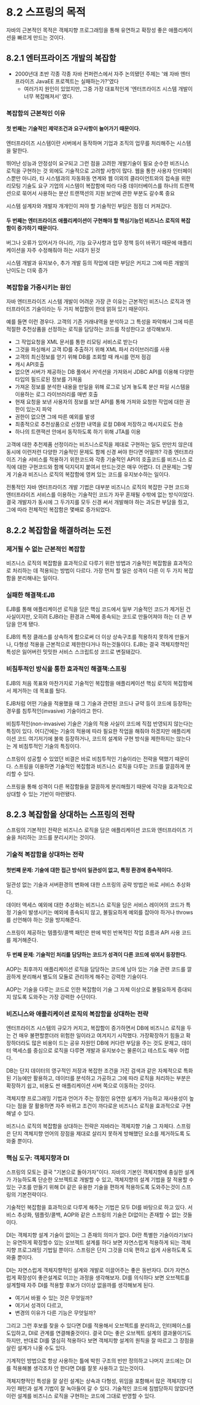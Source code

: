 # 8.2 스프링의 목적
 자바의 근본적인 목적은 객체지향 프로그래밍을 통해 유연하고 확장성 좋은 애플리케이션을 빠르게 만드는 것이다.
 
## 8.2.1 엔터프라이즈 개발의 복잡함
+ 2000년대 초반 각종 각종 자바 컨퍼런스에서 자주 논의됐던 주제는 '왜 자바 엔터프라이즈 JavaEE 프로젝트는 실패하는가?'였다
  + 여러가지 원인이 있었지만, 그중 가장 대표적인게 '엔터프라이즈 시스템 개발이 너무 복잡해져서' 였다.

### 복잡함의 근본적인 이유

#### 첫 번째는 기술적인 제약조건과 요구사항이 늘어가기 때문이다.
엔터프라이즈 시스템이란 서버에서 동작하며 기업과 조직의 업무를 처리해주는 시스템을 말한다.

뛰어난 성능과 안정성이 요구되고 그런 점을 고려한 개발기술이 필요
순수한 비즈니스 로직을 구현하는 것 외에도 기술적으로 고려할 사항이 많다.
웹을 통한 사용자 인터페이스뿐만 아니라, 타 시스템과의 자동화동 연계와 웹 이외의 클라이언트와의 접속을 위한 리모팅 기술도 요구
기업의 시스템이 복잡함에 따라 다중 데이터베이스를 하나의 트랜잭션으로 묶어서 사용하는 분산 트랜잭션의 지원
보안에 관한 부분도 갈수록 중요

시스템 설계자와 개발자 개개인이 져야 할 기술적인 부담은 점점 더 커져갔다.

#### 두 번째는 엔터프라이즈 애플리케이션이 구현해야 할 핵심기능인 비즈니스 로직의 복잡함이 증가하기 때문이다.
 버그나  오류가 있어서가 아니라, 기능 요구사항과 업무 정책 등이 바뀌기 때문에 애플리케이션을 자주 수정해줘야 하는 시대가 된것
 
 시스템 개발과 유지보수, 추가 개발 등의 작업에 대한 부담은 커지고 그에 따른 개발의 난이도는 더욱 증가
 

### 복잡함을 가중시키는 원인
자바 엔터프라이즈 시스템 개발이 어려운 가장 큰 이유는 근본적인 비즈니스 로직과 엔터프라이즈 기술이라는 두 가지 복잡함이 한데
얽혀 있기 때문이다.

예를 들면 이런 경우다. 고객의 기존 거래내역을 분석하고 그 특성을 파악해서 그에 따른 적절한 추천상품을 
선정하는 로직을 담당하는 코드를 작성한다고 생각해보자.

+ 그 작업요청을 XML 문서를 통한 리모팅 서비스로 받는다
+ 그것을 파싱해서 고객 ID를 추출하기 위해 XML 파서 라이브러리를 사용
+ 고객의 최신정보를 얻기 위해 DB를 조회할 때 캐시를 먼저 점검
+ 캐시 API호출
+ 없으면 서버가 제공하는 DB 풀에서 커넥션을 가져와서 JDBC API를 이용해 다양한 타입의 필드로된 정보를 가져옴
+ 가져온 정보를 분석한 내용을 만일을 위해 로그로 남겨 놓도록 분산 파일 시스템을 이용하는 로그 라이브러리를 매번 호출
+ 현재 요청을 보낸 사용자의 정보를 보안 API를 통해 가져와 요청한 작업에 대한 권한이 있는지 파악
+ 권한이 없으면 그에 따른 예외를 발생
+ 최종적으로 추천상품으로 선정한 내역을 로컬 DB에 저장하고 메시지로도 전송
+ 하나의 트랜잭션 안에서 동작하도록 하기 위해 JTA를 이용

 고객에 대한 추천제품 선정이라는 비즈니스로직을 제대로 구현하는 일도 만만치 않은데 동시에 이런저런 다양한 기술적인 문제도
 함께 신경 써야 한다면 어떨까?
 각종 엔터프라이즈 기술 서비스를 적용하기 위한코드와 각종 기술적인 API의 호출코드를 비즈니스 로직에 대한 구현코드와 함께 
 덕지덕지 붙여서 만드는것은 매우 어렵다. 더 큰문제는 그렇게 기술과 비즈니스 로직의 복잡함에 영켜 있는 코드를 유지보수하는 일이다.

전통적인 자바 엔터프라이즈 개발 기법은 대부분 비즈니스 로직의 복잡한 구현 코드와 엔터프라이즈 서비스를 이용하는 기술적인
코드가 자꾸 혼재될 수밖에 없는 방식이었다. 
결국 개발자가 동시에 그 두가지를 모두 신경 써서 개발해야 하는 과도한 부담을 줬고, 그에 따라 전체적인 복잡함은 몇배로 증가되었다.

## 8.2.2 복잡함을 해결하려는 도전
### 제거될 수 없는 근본적인 복잡함
비즈니스 로직의 복잡함을 효과적으로 다루기 위한 방법과 기술적인 복잡함을 효과적으로 처리하는 데 적용되는 방법이 다르다.
가장 먼저 할 일은 성격이 다른 이 두 가지 복잡함을 분리해내는 일이다.

### 실패한 해결책:EJB
EJB를 통해 애플리케이션 로직을 담은 핵심 코드에서 일부 기술적인 코드가 제거된 건 사실이지만, 오히려 EJB라는 환경과
스펙에 종속되는 코드로 만들어져야 하는 더 큰 부담을 안게 됐다.

EJB의 특정 클래스를 상속하게 함으로써 더 이상 상속구조를 적용하지 못하게 만들거나, 다형성 적용을 근본적으로 제한한다거나 하는것들이다.
EJB는 결국 객체지향적인 특성은 잃어버린 밋밋한 서비스 스크립트성 코드로 변질돼갔다.

### 비침투적인 방식을 통한 효과적인 해결책:스프링
EJB의 처음 목표와 마찬가지로 기술적인 복잡함을 애플리케이션 핵심 로직의 복잡함에서 제거하는 데 목표를 뒀다.

EJB처럼 어떤 기술을 적용했을 때 그 기술과 관련된 코드나 규약 등이 코드에 등장하는 경우를 침투적인(invasive) 기술이라고 한다.

비침투적인(non-invasive) 기술은 기술의 적용 사실이 코드에 직접 반영되지 않는다는 특징이 있다.
어디간에는 기술의 적용에 따라 필요한 작업을 해줘야 하겠지만
애플리케이션 코드 여기저기에 불쑥 등장하거나, 코드의 설계와 구현 방식을 제한하지는 않는다는 게 비침투적인 기술의 특징이다.

 스프링이 성공할 수 있었던 비결은 바로 비침투적인 기술이라는 전략을 택했기 때문이다.
스프링을 이용하면 기술적인 복잡함과 비즈니스 로직을 다루는 코드를 깔끔하게 분리할 수 있다.

스프링을 통해 성격이 다른 복잡함들을 깔끔하게 분리해줬기 때문에 각각을 효과적으로 상대할 수 있는 기반이 마련됐다.

## 8.2.3 복잡함을 상대하는 스프링의 전략
 스프링의 기본적인 전략은 비즈니스 로직을 담은 애플리케이션 코드와 엔터프라이즈 기술을 처리하는 코드를 분리시키는 것이다.
 
### 기술적 복잡함을 상대하는 전략
#### 첫번째 문제: 기술에 대한 접근 방식이 일관성이 없고, 특정 환경에 종속적이다.
 일관성 없는 기술과 서버환경의 변화에 대한 스프링의 공략 방법은 바로 서비스 추상화다.
 
데이터 액세스 예외에 대한 추상화는 비즈니스 로직을 담은 서비스 레이어의 코드가 특정 기술이 발생시키는 예외에 종속되지 않고,
불필요하게 예외를 잡아야 하거나 throws를 선언해야 하는 것을 방지해준다.

스프링이 제공하는 템플릿/콜백 패턴은 판에 박힌 반복적인 작업 흐름과 API 사용 코드를 제거해준다.

#### 두 번째 문제: 기술적인 처리를 담당하는 코드가 성격이 다른 코드에 섞여서 등장한다.
AOP는 최후까지 애플리케이션 로직을 담당하는 코드에 남아 있는 기술 관련 코드를 깔끔하게 분리해서 별도의 모듈로 관리하게 해주는 강력한 기술이다.

AOP는 기술을 다루는 코드로 인한 복잡함이 기술 그 자체 이상으로 불필요하게 증대되지 않도록 도와주는 가장 강력한 수단이다.

### 비즈니스와 애플리케이션 로직의 복잡함을 상대하는 전략
엔터프라이즈 시스템의 규모가 커지고, 복잡함이 증가하면서 DB에 비즈니스 로직을 두는 건 매우 불편할뿐더러 위험한 일이라고 여겨지기 시작했다.
가장확장하기 힘들고 확장하더라도 많은 비용이 드는 공유 자원인 DB에 커다란 부담을 주는 것도 문제고, 데이터 액세스를 중심으로 로직을 
다루면 개발과 유지보수는 물론이고 테스트도 매우 어렵다.

DB는 단지 데이터의 영구적인 저장과 복잡한 조건을 가진 검색과 같은 자체적으로 특화된 기능에만 활용하고,
데이터를 분석하고 가공하고 그에 따라 로직을 처리하는 부분은 확장하기 쉽고, 비용도 싼 애플리케이션 서버 쪽으로 이동하는 것이다.

객체지향 프로그래밍 기법과 언어가 주는 장점인 유연한 설계가 가능하고 재사용성이 높다는 점을 잘 활용하면 자주 바뀌고
조건이 까다로운 비즈니스 로직을 효과적으로 구현해낼 수 있다.

비즈니스 로직의 복잡함을 상대하는 전략은 자바라는 객체지향 기술 그 자체다.
스프링은 단지 객체지향 언어의 장점을 제대로 살리지 못하게 방해했던 요소를 제거하도록 도와줄 뿐이다.

### 핵심 도구: 객체지향과 DI
스프링의 모토는 결국 "기본으로 돌아가자"이다.
자바의 기본인 객체지향에 충실한 설계가 가능하도록 단순한 오브젝트로 개발할 수 있고, 객체지향의 설계 기법을 잘 적용할 수 있는
구조를 만들기 위해 DI 같은 유용한 기술을 편하게 적용하도록 도와주는것이 스프링의 기본전략이다.

기술적인 복잡함을 효과적으로 다루게 해주는 기법은 모두 DI를 바탕으로 하고 있다.
서비스 추상화, 템플릿/콜백, AOP와 같은 스프링의 기술은 DI없이는 존재할 수 없는 것들이다.

DI는 객체지향 설계 기술이 없이는 그 존재의 의미가 없다.
DI란 특별한 기술이라기보다는 유연하게 확장할수 있는 오브젝트 설계를 하다 보면 자연스럽게 적용하게 되는 객체지향 프로그래밍 기법일 뿐이다.
스프링은 단지 그것을 더욱 편하고 쉽게 사용하도록 도와줄 뿐이다.

DI는 자연스럽게 객체지향적인 설계와 개발로 이끌어주는 좋은 동반자다. DI가 자연스럽게 확장성이 좋은설계로 이끄는 과정을 생각해보자.
DI를 의식하다 보면 오브젝트를 설계할때 자주 DI를 적용할 후보가 더이상 없을까를 생각해보게 된다.
+ 여기서 바뀔 수 있는 것은 무엇일까?
+ 여기서 성격이 다르고,
+ 변경의 이유가 다른 기능은 무엇일까?

그리고 그런 후보를 찾을 수 있다면 DI를 적용해서 오브젝트를 분리하고, 인터페이스를 도입하고, DI로 관계를 연결해줄것이다.
결국 DI는 좋은 오브젝트 설계의 결과물이기도 하지만, 
반대로 DI를 열심히 적용하다 보면 객체지향 설계의 원칙을 잘 따르고 그 장점을 살린 설계가 나올 수도 있다.

기계적인 방법으로 항상 사용하는 틀에 박힌 구조의 빈만 정의하고 나머지 코드에는 DI를 적용해볼 생각조차 안 한다면 DI를 잘못 사용하고 있는것이다.

객체지향적인 특성을 잘 살린 설계는 상속과 다형성, 위임을 포함해서 많은 객체지향 디자인 패턴과 설계 기법이 잘 녹아들어 갈 수 있다.
기술적인 코드에 침범당하지 않았다면 이런 설계를 비즈니스 로직을 구현하는 코드에 그대로 반영할 수 있다.
